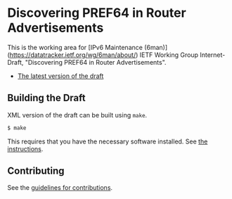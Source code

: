 # Discovering PREF64 in Router Advertisements

This is the working area for [IPv6 Maintenance (6man)] (https://datatracker.ietf.org/wg/6man/about/) IETF Working Group Internet-Draft, "Discovering PREF64 in Router Advertisements".

* [The latest version of the draft](https://tools.ietf.org/html/draft-ietf-6man-ra-pref64)

## Building the Draft

XML version of the draft can be built using `make`.

```sh
$ make
```

This requires that you have the necessary software installed.  See
[the instructions](https://github.com/martinthomson/i-d-template/blob/master/doc/SETUP.md).


## Contributing

See the
[guidelines for contributions](https://github.com/ietf-6man/ra-pref64/blob/master/CONTRIBUTING.md).
